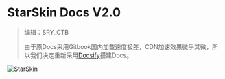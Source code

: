 # StarSkin Docs V2.0

> 编辑：SRY_CTB
>
> 由于原Docs采用Gitbook国内加载速度极差，CDN加速效果微乎其微，所以我们决定重新采用[Docsify](https://docsify.js.org)搭建Docs。

![StarSkin](https://img-2.shanrenyi.top/i/2022/12/25/63a8247e007bf.png)
